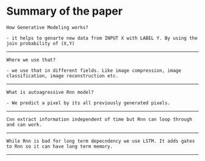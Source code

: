 # Summary of the paper

    How Generative Modeling works?

    - it helps to genarte new data from INPUT X with LABEL Y. By using the join probability of (X,Y)

---

    Where we use that?

    - we use that in different fields. Like image compression, image classification, image reconstruction etc.

---

    What is autoagressive Rnn model?

    - We predict a pixel by its all previously generated pixels.

---

    Cnn extract information independent of time but Rnn can loop through and can work.

---

    While Rnn is bad for long term depecndency we use LSTM. It adds gates to Rnn so it can have long term memory.

---
